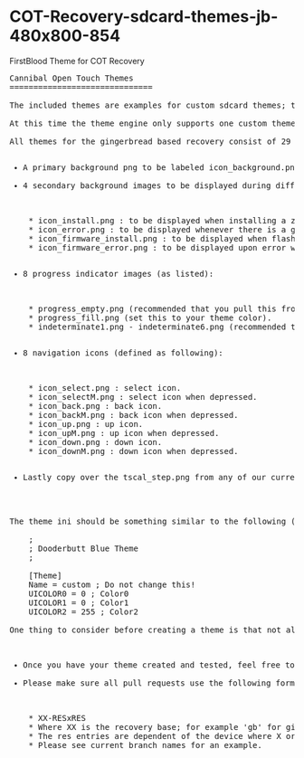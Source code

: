COT-Recovery-sdcard-themes-jb-480x800-854
=========================================

FirstBlood Theme for COT Recovery

<pre>Cannibal Open Touch Themes
==============================

The included themes are examples for custom sdcard themes; these can be side-loaded and ran on any device running Cannibal Open Touch Recovery v2.1-dev2 or above.

At this time the theme engine only supports one custom theme at a time to be loaded from '/sdcard/cotrecovery/theme/custom/'.

All themes for the gingerbread based recovery consist of 29 pngs files and one ini file (png defined as following):
<ul>
<li>A primary background png to be labeled icon_background.png</li>
<li>4 secondary background images to be displayed during different processes (these are):</li>
</ul>
	* icon_install.png : to be displayed when installing a zip.
	* icon_error.png : to be displayed whenever there is a generic error.
	* icon_firmware_install.png : to be displayed when flashing a firmware update (this is uncommon).
	* icon_firmware_error.png : to be displayed upon error while flashing a firmware update (like the previous this is uncommon).
<ul>
<li>8 progress indicator images (as listed):</li>
</ul>
	* progress_empty.png (recommended that you pull this from an existing theme).
	* progress_fill.png (set this to your theme color).
	* indeterminate1.png - indeterminate6.png (recommended that you pull these from an existing theme as well).
<ul>
<li>8 navigation icons (defined as following):</li>
</ul>
	* icon_select.png : select icon.
	* icon_selectM.png : select icon when depressed.
	* icon_back.png : back icon.
	* icon_backM.png : back icon when depressed.
	* icon_up.png : up icon.
	* icon_upM.png : up icon when depressed.
	* icon_down.png : down icon.
	* icon_downM.png : down icon when depressed.
<ul>
<li>Lastly copy over the tscal_step.png from any of our current themes.</li>
</ul>

The theme ini should be something similar to the following (replace the colors with those of the html color code for the desired theme).

	;
	; Dooderbutt Blue Theme
	;
	
	[Theme]
	Name = custom ; Do not change this!
	UICOLOR0 = 0 ; Color0
	UICOLOR1 = 0 ; Color1
	UICOLOR2 = 255 ; Color2

One thing to consider before creating a theme is that not all devices use the same resolution, what looks good on one device will likely require different size images to work on another device.

<ul>
<li>Once you have your theme created and tested, feel free to submit it for sharing with other Cannibal Open Touch users by forking this repo and opening a pull request.</li>
<li>Please make sure all pull requests use the following format for branch names:</li>
</ul>
	* XX-RESxRES
	* Where XX is the recovery base; for example 'gb' for gingerbread.
	* The res entries are dependent of the device where X or Y is listed prior in order dependent on whether the device is portrait or landscape.
	* Please see current branch names for an example.
